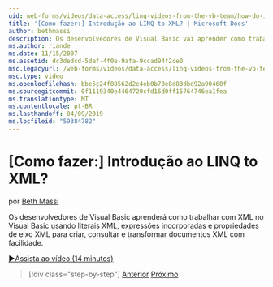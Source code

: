 ```yaml
---
uid: web-forms/videos/data-access/linq-videos-from-the-vb-team/how-do-i-get-started-with-linq-to-xml
title: '[Como fazer:] Introdução ao LINQ to XML? | Microsoft Docs'
author: bethmassi
description: Os desenvolvedores de Visual Basic vai aprender como trabalhar com XML no Visual Basic usando literais XML, expressões incorporadas e propriedades de eixo XML para criar, consultar e...
ms.author: riande
ms.date: 11/15/2007
ms.assetid: dc3dedcd-5daf-4f0e-9afa-9ccad94f2ce0
msc.legacyurl: /web-forms/videos/data-access/linq-videos-from-the-vb-team/how-do-i-get-started-with-linq-to-xml
msc.type: video
ms.openlocfilehash: bbe5c24f88562d2e4eb0b70e8d83dbd92a90460f
ms.sourcegitcommit: 0f1119340e4464720cfd16d0ff15764746ea1fea
ms.translationtype: MT
ms.contentlocale: pt-BR
ms.lasthandoff: 04/09/2019
ms.locfileid: "59384782"
---
```

# <a name="how-do-i-get-started-with-linq-to-xml"></a>[Como fazer:] Introdução ao LINQ to XML?

por [Beth Massi](https://github.com/bethmassi)

Os desenvolvedores de Visual Basic aprenderá como trabalhar com XML no Visual Basic usando literais XML, expressões incorporadas e propriedades de eixo XML para criar, consultar e transformar documentos XML com facilidade.

[&#9654;Assista ao vídeo (14 minutos)](https://channel9.msdn.com/Blogs/ASP-NET-Site-Videos/how-do-i-get-started-with-linq-to-xml)

> [!div class="step-by-step"]
> [Anterior](how-do-i-upgrade-visual-basic-projects-to-enable-linq.md)
> [Próximo](how-do-i-enable-xml-intellisense-and-use-xml-namespaces.md)
